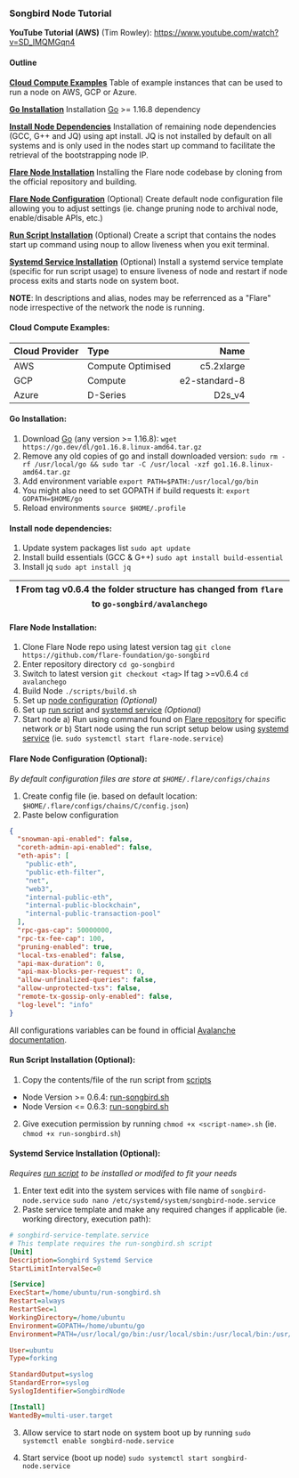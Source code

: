 ### Songbird Node Tutorial

**YouTube Tutorial (AWS)** (Tim Rowley): https://www.youtube.com/watch?v=SD_IMQMGqn4

#### Outline

**[Cloud Compute Examples](#cloud-compute-examples)**
Table of example instances that can be used to run a node on AWS, GCP or Azure.

**[Go Installation](#go-installation)**
Installation [Go](https://golang.org/doc/install) >= 1.16.8 dependency

**[Install Node Dependencies](#install-node-dependencies)**
Installation of remaining node dependencies (GCC, G++ and JQ) using apt install. JQ is not installed by default on all systems and is only used in the nodes start up command to facilitate the retrieval of the bootstrapping node IP.

**[Flare Node Installation](#flare-node-installation)**
Installing the Flare node codebase by cloning from the official repository and building.

**[Flare Node Configuration](#flare-node-configuration-optional)**
(Optional) Create default node configuration file allowing you to adjust settings (ie. change pruning node to archival node, enable/disable APIs, etc.)

**[Run Script Installation](#run-script-installation-optional)**
(Optional) Create a script that contains the nodes start up command using noup to allow liveness when you exit terminal.

**[Systemd Service Installation](#systemd-service-installation-optional)**
(Optional) Install a systemd service template (specific for run script usage) to ensure liveness of node and restart if node process exits and starts node on system boot.

**NOTE**: In descriptions and alias, nodes may be referrenced as a "Flare" node irrespective of the network the node is running.

#### Cloud Compute Examples:

| Cloud Provider | Type              |          Name |
| -------------- | :---------------- | ------------: |
| AWS            | Compute Optimised |    c5.2xlarge |
| GCP            | Compute           | e2-standard-8 |
| Azure          | D-Series          |        D2s_v4 |

#### Go Installation:

1.  Download [Go](https://golang.org/doc/install) (any version >= 1.16.8):
    `wget https://go.dev/dl/go1.16.8.linux-amd64.tar.gz`
2.  Remove any old copies of go and install downloaded version:
    `sudo rm -rf /usr/local/go && sudo tar -C /usr/local -xzf go1.16.8.linux-amd64.tar.gz`
3.  Add environment variable
    `export PATH=$PATH:/usr/local/go/bin`
4.  You might also need to set GOPATH if build requests it:
    `export GOPATH=$HOME/go`
5.  Reload environments
    `source $HOME/.profile`

#### Install node dependencies:

1.  Update system packages list
    `sudo apt update`
2.  Install build essentials (GCC & G++)
    `sudo apt install build-essential`
3.  Install jq
    `sudo apt install jq`

| :exclamation: From tag v0.6.4 the folder structure has changed from `flare` to `go-songbird/avalanchego` |
| -------------------------------------------------------------------------------------------------------- |

#### Flare Node Installation:

1.  Clone Flare Node repo using latest version tag
    `git clone https://github.com/flare-foundation/go-songbird`
2.  Enter repository directory
    `cd go-songbird`
3.  Switch to latest version
    `git checkout <tag>`
    If tag >=v0.6.4 `cd avalanchego`
4.  Build Node
    `./scripts/build.sh`
5.  Set up [node configuration](#flare-node-configuration-optional) _(Optional)_
6.  Set up [run script](#run-script-installation-optional) and [systemd service](#systemd-service-installation-optional) _(Optional)_
7.  Start node
    a) Run using command found on [Flare repository](https://github.com/flare-foundation/flare#running-flare) for specific network _or_
    b) Start node using the run script setup below using [systemd service](#systemd-service-installation-optional) (ie. `sudo systemctl start flare-node.service`)

#### Flare Node Configuration (Optional):

_By default configuration files are store at `$HOME/.flare/configs/chains`_

1.  Create config file (ie. based on default location: `$HOME/.flare/configs/chains/C/config.json`)
2.  Paste below configuration

```json
{
  "snowman-api-enabled": false,
  "coreth-admin-api-enabled": false,
  "eth-apis": [
    "public-eth",
    "public-eth-filter",
    "net",
    "web3",
    "internal-public-eth",
    "internal-public-blockchain",
    "internal-public-transaction-pool"
  ],
  "rpc-gas-cap": 50000000,
  "rpc-tx-fee-cap": 100,
  "pruning-enabled": true,
  "local-txs-enabled": false,
  "api-max-duration": 0,
  "api-max-blocks-per-request": 0,
  "allow-unfinalized-queries": false,
  "allow-unprotected-txs": false,
  "remote-tx-gossip-only-enabled": false,
  "log-level": "info"
}
```

All configurations variables can be found in official [Avalanche documentation](https://docs.avax.network/nodes/maintain/avalanchego-config-flags#c-chain-configs).

#### Run Script Installation (Optional):

1. Copy the contents/file of the run script from [scripts](/tutorials/songbird-node-tutorial/scripts)

- Node Version >= 0.6.4: [run-songbird.sh](/tutorials/songbird-node-tutorial/scripts/run-songbird-v0.6.4.sh)
- Node Version <= 0.6.3: [run-songbird.sh](/tutorials/songbird-node-tutorial/scripts/run-songbird-v0.6.3.sh)

2. Give execution permission by running `chmod +x <script-name>.sh` (ie. `chmod +x run-songbird.sh`)

#### Systemd Service Installation (Optional):

_Requires [run script](#run-script-installation-optional) to be installed or modifed to fit your needs_

1.  Enter text edit into the system services with file name of `songbird-node.service`
    `sudo nano /etc/systemd/system/songbird-node.service`
2.  Paste service template and make any required changes if applicable (ie. working directory, execution path):

```ini
# songbird-service-template.service
# This template requires the run-songbird.sh script
[Unit]
Description=Songbird Systemd Service
StartLimitIntervalSec=0

[Service]
ExecStart=/home/ubuntu/run-songbird.sh
Restart=always
RestartSec=1
WorkingDirectory=/home/ubuntu
Environment=GOPATH=/home/ubuntu/go
Environment=PATH=/usr/local/go/bin:/usr/local/sbin:/usr/local/bin:/usr/sbin:/usr/bin:/sbin:/bin:/usr/games:/usr/local/games:/snap/bin

User=ubuntu
Type=forking

StandardOutput=syslog
StandardError=syslog
SyslogIdentifier=SongbirdNode

[Install]
WantedBy=multi-user.target
```

3. Allow service to start node on system boot up by running `sudo systemctl enable songbird-node.service`

4. Start service (boot up node) `sudo systemctl start songbird-node.service`
